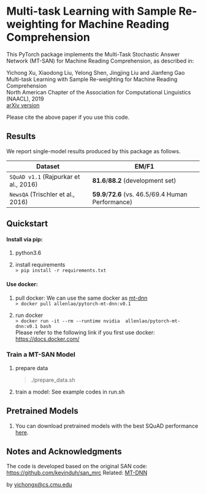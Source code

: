 # Multi-task Learning with Sample Re-weighting for Machine Reading Comprehension

This PyTorch package implements the Multi-Task Stochastic Answer Network (MT-SAN) for Machine Reading Comprehension, as described in:

Yichong Xu, Xiaodong Liu, Yelong Shen, Jingjing Liu and Jianfeng Gao<br/>
Multi-task Learning with Sample Re-weighting for Machine Reading Comprehension</br>
North American Chapter of the Association for Computational Linguistics (NAACL), 2019<br/>
[arXiv version](https://arxiv.org/abs/1809.06963)

Please cite the above paper if you use this code. 

## Results
We report single-model results produced by this package as follows.

| Dataset | EM/F1 | 
| ------- | ------- | 
| `SQuAD v1.1` (Rajpurkar et al., 2016) | **81.6**/**88.2** (development set) |
| `NewsQA` (Trischler et al., 2016)| **59.9**/**72.6** (vs. 46.5/69.4 Human Performance)|

## Quickstart 

#### Install via pip:
1. python3.6

2. install requirements </br>
   ```> pip install -r requirements.txt```

#### Use  docker:
1. pull docker: We can use the same docker as [mt-dnn](https://github.com/namisan/mt-dnn) </br>
   ```> docker pull allenlao/pytorch-mt-dnn:v0.1```

2. run docker </br>
   ```> docker run -it --rm --runtime nvidia  allenlao/pytorch-mt-dnn:v0.1 bash``` </br>
    Please refer to the following link if you first use docker: https://docs.docker.com/


### Train a MT-SAN Model
1. prepare data
   > ./prepare_data.sh
2. train a model: See example codes in run.sh

## Pretrained Models
1. You can download pretrained models with the best SQuAD performance [here](https://cmu.box.com/s/uorjtu3gtul7emrb2lh6ynqdue12dxdp).

## Notes and Acknowledgments
The code is developed based on the original SAN code: https://github.com/kevinduh/san_mrc
Related: <a href="https://arxiv.org/abs/1901.11504">MT-DNN</a>

by
yichongx@cs.cmu.edu




